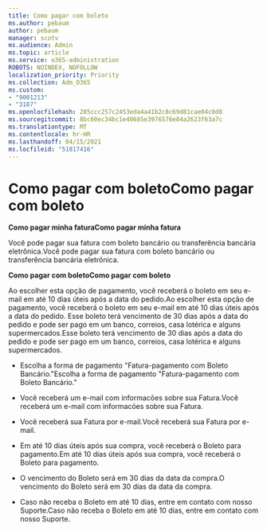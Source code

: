 ```yaml
---
title: Como pagar com boleto
ms.author: pebaum
author: pebaum
manager: scotv
ms.audience: Admin
ms.topic: article
ms.service: o365-administration
ROBOTS: NOINDEX, NOFOLLOW
localization_priority: Priority
ms.collection: Adm_O365
ms.custom:
- "9001213"
- "3187"
ms.openlocfilehash: 285ccc257c2453eda4a41b2c8c69d81cae04c0d8
ms.sourcegitcommit: 8bc60ec34bc1e40685e3976576e04a2623f63a7c
ms.translationtype: MT
ms.contentlocale: hr-HR
ms.lasthandoff: 04/15/2021
ms.locfileid: "51817416"
---
```

# <a name="como-pagar-com-boleto"></a><span data-ttu-id="50f0c-102">Como pagar com boleto</span><span class="sxs-lookup"><span data-stu-id="50f0c-102">Como pagar com boleto</span></span>

<span data-ttu-id="50f0c-103">**Como pagar minha fatura**</span><span class="sxs-lookup"><span data-stu-id="50f0c-103">**Como pagar minha fatura**</span></span>

<span data-ttu-id="50f0c-104">Você pode pagar sua fatura com boleto bancário ou transferência bancária eletrônica.</span><span class="sxs-lookup"><span data-stu-id="50f0c-104">Você pode pagar sua fatura com boleto bancário ou transferência bancária eletrônica.</span></span>

<span data-ttu-id="50f0c-105">**Como pagar com  boleto**</span><span class="sxs-lookup"><span data-stu-id="50f0c-105">**Como pagar com  boleto**</span></span>

<span data-ttu-id="50f0c-106">Ao escolher  esta opção de pagamento, você receberá o boleto em seu e-mail em até 10 dias úteis após a data do pedido.</span><span class="sxs-lookup"><span data-stu-id="50f0c-106">Ao escolher  esta opção de pagamento, você receberá o boleto em seu e-mail em até 10 dias úteis após a data do pedido.</span></span> <span data-ttu-id="50f0c-107">Esse boleto terá vencimento de 30 dias após a data do pedido e pode ser pago em um banco, correios, casa lotérica e alguns supermercados.</span><span class="sxs-lookup"><span data-stu-id="50f0c-107">Esse boleto terá vencimento de 30 dias após a data do pedido e pode ser pago em um banco, correios, casa lotérica e alguns supermercados.</span></span>

- <span data-ttu-id="50f0c-108">Escolha a forma de pagamento "Fatura-pagamento com Boleto Bancário."</span><span class="sxs-lookup"><span data-stu-id="50f0c-108">Escolha a forma de pagamento "Fatura-pagamento com Boleto Bancário."</span></span>

- <span data-ttu-id="50f0c-109">Você receberá um e-mail com informacões sobre sua Fatura.</span><span class="sxs-lookup"><span data-stu-id="50f0c-109">Você receberá um e-mail com informacões sobre sua Fatura.</span></span>

- <span data-ttu-id="50f0c-110">Você receberá sua Fatura por e-mail.</span><span class="sxs-lookup"><span data-stu-id="50f0c-110">Você receberá sua Fatura por e-mail.</span></span>

- <span data-ttu-id="50f0c-111">Em até 10 dias úteis após sua compra, você receberá o Boleto para pagamento.</span><span class="sxs-lookup"><span data-stu-id="50f0c-111">Em até 10 dias úteis após sua compra, você receberá o Boleto para pagamento.</span></span>

- <span data-ttu-id="50f0c-112">O vencimento do Boleto será em 30 dias da data da compra.</span><span class="sxs-lookup"><span data-stu-id="50f0c-112">O vencimento do Boleto será em 30 dias da data da compra.</span></span>

- <span data-ttu-id="50f0c-113">Caso não receba o Boleto em até 10 dias, entre em contato com nosso Suporte.</span><span class="sxs-lookup"><span data-stu-id="50f0c-113">Caso não receba o Boleto em até 10 dias, entre em contato com nosso Suporte.</span></span>

